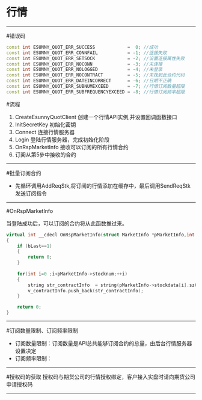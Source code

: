 # 行情

----

#错误码
```cpp
const int ESUNNY_QUOT_ERR_SUCCESS            =  0; //成功
const int ESUNNY_QUOT_ERR_CONNFAIL           = -1; //连接失败
const int ESUNNY_QUOT_ERR_SETSOCK            = -2; //设置连接属性失败
const int ESUNNY_QUOT_ERR_NOCONN             = -3; //未连接
const int ESUNNY_QUOT_ERR_NOLOGGED           = -4; //未登录
const int ESUNNY_QUOT_ERR_NOCONTRACT         = -5; //未找到此合约代码
const int ESUNNY_QUOT_ERR_DATEINCORRECT      = -6; //日期不正确
const int ESUNNY_QUOT_ERR_SUBNUMEXCEED       = -7; //行情订阅数量超限
const int ESUNNY_QUOT_ERR_SUBFREQUENCYEXCEED = -8; //行情订阅频率超限

```


#流程
1. CreateEsunnyQuotClient 创建一个行情API实例,并设置回调函数接口
2. InitSecretKey 初始化密钥
3. Connect 连接行情服务器
4. Login 登陆行情服务器，完成初始化阶段
5. OnRspMarketInfo 接收可以订阅的所有行情合约
6. 订阅从第5步中接收的合约

---

#批量订阅合约

- 先循环调用AddReqStk,将订阅的行情添加在缓存中，最后调用SendReqStk发送订阅指令

---



#OnRspMarketInfo

当登陆成功后，可以订阅的合约将从此函数推过来。
```cpp
virtual int __cdecl OnRspMarketInfo(struct MarketInfo *pMarketInfo,int bLast)
{
	if (bLast==1)
	{
		return 0;
	}
	
	for(int i=0 ;i<pMarketInfo->stocknum;++i)
	{
		string str_contractInfo  = string(pMarketInfo->stockdata[i].szCode);
		v_contractInfo.push_back(str_contractInfo);
	}

	return 0;
}
```

---
#订阅数量限制、订阅频率限制
- 订阅数量限制：订阅数量是API总共能够订阅合约的总量，由后台行情服务器设置决定
- 订阅频率限制：

---

#授权码的获取
授权码与期货公司的行情授权绑定，客户接入实盘时请向期货公司申请授权码

---


